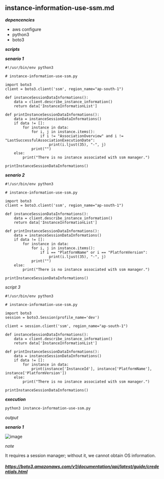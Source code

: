 ## instance-information-use-ssm.md

**_depencencies_**

* aws configure
* python3
* boto3

**_scripts_**


**_senario 1_**

```python3
#!/usr/bin/env python3

# instance-information-use-ssm.py

import boto3
client = boto3.client('ssm', region_name="ap-south-1")

def instanceSessionDataInformations():
    data = client.describe_instance_information()
    return data['InstanceInformationList']

def printInstanceSessionDataInformations():
    data = instanceSessionDataInformations()
    if data != []:
        for instance in data:
            for i, j in instance.items():
                if i != "AssociationOverview" and i != "LastSuccessfulAssociationExecutionDate":
                    print(i.ljust(35), "-", j)
            print("")
    else:
        print("There is no instance associated with ssm manager.")

printInstanceSessionDataInformations()

```

**_senario 2_**

```python3
#!/usr/bin/env python3

# instance-information-use-ssm.py

import boto3
client = boto3.client('ssm', region_name="ap-south-1")

def instanceSessionDataInformations():
    data = client.describe_instance_information()
    return data['InstanceInformationList']

def printInstanceSessionDataInformations():
    data = instanceSessionDataInformations()
    if data != []:
        for instance in data:
            for i, j in instance.items():
                if i == "PlatformName" or i == "PlatformVersion":
                    print(i.ljust(35), "-", j)
            print("")
    else:
        print("There is no instance associated with ssm manager.")

printInstanceSessionDataInformations()
```

_script 3_

```python3
#!/usr/bin/env python3

# instance-information-use-ssm.py

import boto3
session = boto3.Session(profile_name='dev')

client = session.client('ssm', region_name="ap-south-1")

def instanceSessionDataInformations():
    data = client.describe_instance_information()
    return data['InstanceInformationList']

def printInstanceSessionDataInformations():
    data = instanceSessionDataInformations()
    if data != []:
        for instance in data:
            print(instance['InstanceId'], instance['PlatformName'], instance['PlatformVersion'])
    else:
        print("There is no instance associated with ssm manager.")

printInstanceSessionDataInformations()

```

**_execution_**

```bash
python3 instance-information-use-ssm.py
```

_output_

**_senario 1_**

![image](https://user-images.githubusercontent.com/57703276/178131431-3526cead-3184-42dc-bee4-cf53c24b6271.png)

_note_

It requires a session manager; without it, we cannot obtain OS information.


#####  https://boto3.amazonaws.com/v1/documentation/api/latest/guide/credentials.html
